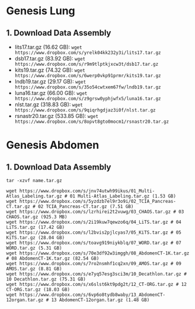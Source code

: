 # Genesis Lung

## 1. Download Data Assembly

- lits17.tar.gz (16.62 GB): ```wget https://www.dropbox.com/s/yrelk04kk232y3i/lits17.tar.gz```
- dsb17.tar.gz (83.92 GB): ```wget https://www.dropbox.com/s/r9m9tlptkjxcw3t/dsb17.tar.gz```
- kits19.tar.gz (74.32 GB): ```wget https://www.dropbox.com/s/6werp0vkp91prmr/kits19.tar.gz```
- lndb19.tar.gz (29.17 GB): ```wget https://www.dropbox.com/s/35o54cwtxem67fw/lndb19.tar.gz```
- luna16.tar.gz (66.00 GB): ```wget https://www.dropbox.com/s/z9grsw0yphjwfx5/luna16.tar.gz```
- nlst.tar.gz (318.83 GB): ```wget https://www.dropbox.com/s/9qiqrhgdjaz3i0f/nlst.tar.gz```
- rsnastr20.tar.gz (533.85 GB): ```wget https://www.dropbox.com/s/8opvt8gto0mocm1/rsnastr20.tar.gz```

# Genesis Abdomen

## 1. Download Data Assembly

```tar -xzvf name.tar.gz```

```
wget https://www.dropbox.com/s/jnv74utwh99ikus/01_Multi-Atlas_Labeling.tar.gz # 01 Multi-Atlas_Labeling.tar.gz (1.53 GB)
wget https://www.dropbox.com/s/5yzdzb7el9r3o9i/02_TCIA_Pancreas-CT.tar.gz # 02 TCIA_Pancreas-CT.tar.gz (7.51 GB)
wget https://www.dropbox.com/s/lzrhirei2t2vuwg/03_CHAOS.tar.gz # 03 CHAOS.tar.gz (925.3 MB)
wget https://www.dropbox.com/s/2i19kuw7qewzo6q/04_LiTS.tar.gz # 04 LiTS.tar.gz (17.42 GB)
wget https://www.dropbox.com/s/l2bvis2pjlcyas7/05_KiTS.tar.gz # 05 KiTS.tar.gz (28.04 GB)
wget https://www.dropbox.com/s/toavg919niykblq/07_WORD.tar.gz # 07 WORD.tar.gz (5.31 GB)
wget https://www.dropbox.com/s/70e3df92w3imggh/08_AbdomenCT-1K.tar.gz # 08 AbdomenCT-1K.tar.gz (82.54 GB)
wget https://www.dropbox.com/s/7ro2nsmhf1cq2xn/09_AMOS.tar.gz # 09 AMOS.tar.gz (8.81 GB)
wget https://www.dropbox.com/s/e7yq57esg3sci3m/10_Decathlon.tar.gz # 10 Decathlon.tar.gz (75.31 GB)
wget https://www.dropbox.com/s/x6slst6kt9pdg2t/12_CT-ORG.tar.gz # 12 CT-ORG.tar.gz (18.03 GB)
wget https://www.dropbox.com/s/6vp6o8tydb8waby/13_AbdomenCT-12organ.tar.gz # 13 AbdomenCT-12organ.tar.gz (1.48 GB)
```
